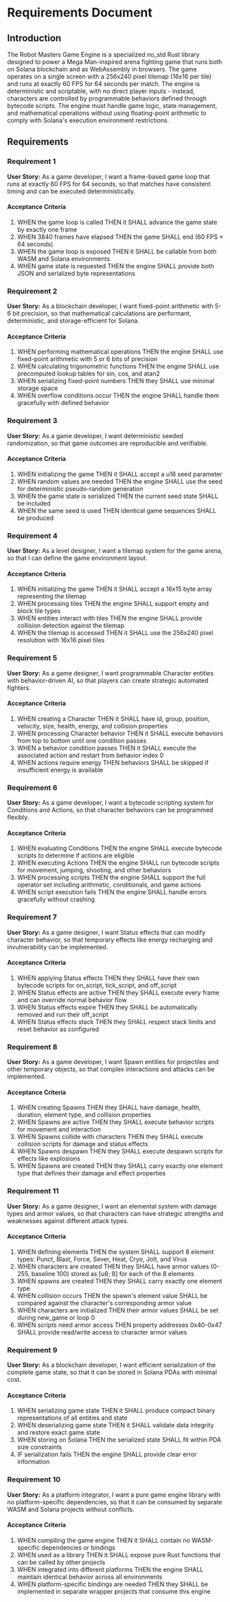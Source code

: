 # Requirements Document

## Introduction

The Robot Masters Game Engine is a specialized no_std Rust library designed to power a Mega Man-inspired arena fighting game that runs both on Solana blockchain and as WebAssembly in browsers. The game operates on a single screen with a 256x240 pixel tilemap (16x16 per tile) and runs at exactly 60 FPS for 64 seconds per match. The engine is deterministic and scriptable, with no direct player inputs - instead, characters are controlled by programmable behaviors defined through bytecode scripts. The engine must handle game logic, state management, and mathematical operations without using floating-point arithmetic to comply with Solana's execution environment restrictions.

## Requirements

### Requirement 1

**User Story:** As a game developer, I want a frame-based game loop that runs at exactly 60 FPS for 64 seconds, so that matches have consistent timing and can be executed deterministically.

#### Acceptance Criteria

1. WHEN the game loop is called THEN it SHALL advance the game state by exactly one frame
2. WHEN 3840 frames have elapsed THEN the game SHALL end (60 FPS × 64 seconds)
3. WHEN the game loop is exposed THEN it SHALL be callable from both WASM and Solana environments
4. WHEN game state is requested THEN the engine SHALL provide both JSON and serialized byte representations

### Requirement 2

**User Story:** As a blockchain developer, I want fixed-point arithmetic with 5-6 bit precision, so that mathematical calculations are performant, deterministic, and storage-efficient for Solana.

#### Acceptance Criteria

1. WHEN performing mathematical operations THEN the engine SHALL use fixed-point arithmetic with 5 or 6 bits of precision
2. WHEN calculating trigonometric functions THEN the engine SHALL use precomputed lookup tables for sin, cos, and atan2
3. WHEN serializing fixed-point numbers THEN they SHALL use minimal storage space
4. WHEN overflow conditions occur THEN the engine SHALL handle them gracefully with defined behavior

### Requirement 3

**User Story:** As a game developer, I want deterministic seeded randomization, so that game outcomes are reproducible and verifiable.

#### Acceptance Criteria

1. WHEN initializing the game THEN it SHALL accept a u16 seed parameter
2. WHEN random values are needed THEN the engine SHALL use the seed for deterministic pseudo-random generation
3. WHEN the game state is serialized THEN the current seed state SHALL be included
4. WHEN the same seed is used THEN identical game sequences SHALL be produced

### Requirement 4

**User Story:** As a level designer, I want a tilemap system for the game arena, so that I can define the game environment layout.

#### Acceptance Criteria

1. WHEN initializing the game THEN it SHALL accept a 16x15 byte array representing the tilemap
2. WHEN processing tiles THEN the engine SHALL support empty and block tile types
3. WHEN entities interact with tiles THEN the engine SHALL provide collision detection against the tilemap
4. WHEN the tilemap is accessed THEN it SHALL use the 256x240 pixel resolution with 16x16 pixel tiles

### Requirement 5

**User Story:** As a game designer, I want programmable Character entities with behavior-driven AI, so that players can create strategic automated fighters.

#### Acceptance Criteria

1. WHEN creating a Character THEN it SHALL have id, group, position, velocity, size, health, energy, and collision properties
2. WHEN processing Character behavior THEN it SHALL execute behaviors from top to bottom until one condition passes
3. WHEN a behavior condition passes THEN it SHALL execute the associated action and restart from behavior index 0
4. WHEN actions require energy THEN behaviors SHALL be skipped if insufficient energy is available

### Requirement 6

**User Story:** As a game developer, I want a bytecode scripting system for Conditions and Actions, so that character behaviors can be programmed flexibly.

#### Acceptance Criteria

1. WHEN evaluating Conditions THEN the engine SHALL execute bytecode scripts to determine if actions are eligible
2. WHEN executing Actions THEN the engine SHALL run bytecode scripts for movement, jumping, shooting, and other behaviors
3. WHEN processing scripts THEN the engine SHALL support the full operator set including arithmetic, conditionals, and game actions
4. WHEN script execution fails THEN the engine SHALL handle errors gracefully without crashing

### Requirement 7

**User Story:** As a game designer, I want Status effects that can modify character behavior, so that temporary effects like energy recharging and invulnerability can be implemented.

#### Acceptance Criteria

1. WHEN applying Status effects THEN they SHALL have their own bytecode scripts for on_script, tick_script, and off_script
2. WHEN Status effects are active THEN they SHALL execute every frame and can override normal behavior flow
3. WHEN Status effects expire THEN they SHALL be automatically removed and run their off_script
4. WHEN Status effects stack THEN they SHALL respect stack limits and reset behavior as configured

### Requirement 8

**User Story:** As a game developer, I want Spawn entities for projectiles and other temporary objects, so that complex interactions and attacks can be implemented.

#### Acceptance Criteria

1. WHEN creating Spawns THEN they SHALL have damage, health, duration, element type, and collision properties
2. WHEN Spawns are active THEN they SHALL execute behavior scripts for movement and interaction
3. WHEN Spawns collide with characters THEN they SHALL execute collision scripts for damage and status effects
4. WHEN Spawns despawn THEN they SHALL execute despawn scripts for effects like explosions
5. WHEN Spawns are created THEN they SHALL carry exactly one element type that defines their damage and effect properties

### Requirement 11

**User Story:** As a game designer, I want an elemental system with damage types and armor values, so that characters can have strategic strengths and weaknesses against different attack types.

#### Acceptance Criteria

1. WHEN defining elements THEN the system SHALL support 8 element types: Punct, Blast, Force, Sever, Heat, Cryo, Jolt, and Virus
2. WHEN characters are created THEN they SHALL have armor values (0-255, baseline 100) stored as [u8; 8] for each of the 8 elements
3. WHEN spawns are created THEN they SHALL carry exactly one element type
4. WHEN collision occurs THEN the spawn's element value SHALL be compared against the character's corresponding armor value
5. WHEN characters are initialized THEN their armor values SHALL be set during new_game or loop 0
6. WHEN scripts need armor access THEN property addresses 0x40-0x47 SHALL provide read/write access to character armor values

### Requirement 9

**User Story:** As a blockchain developer, I want efficient serialization of the complete game state, so that it can be stored in Solana PDAs with minimal cost.

#### Acceptance Criteria

1. WHEN serializing game state THEN it SHALL produce compact binary representations of all entities and state
2. WHEN deserializing game state THEN it SHALL validate data integrity and restore exact game state
3. WHEN storing on Solana THEN the serialized state SHALL fit within PDA size constraints
4. IF serialization fails THEN the engine SHALL provide clear error information

### Requirement 10

**User Story:** As a platform integrator, I want a pure game engine library with no platform-specific dependencies, so that it can be consumed by separate WASM and Solana projects without conflicts.

#### Acceptance Criteria

1. WHEN compiling the game engine THEN it SHALL contain no WASM-specific dependencies or bindings
2. WHEN used as a library THEN it SHALL expose pure Rust functions that can be called by other projects
3. WHEN integrated into different platforms THEN the engine SHALL maintain identical behavior across all environments
4. WHEN platform-specific bindings are needed THEN they SHALL be implemented in separate wrapper projects that consume this engine
